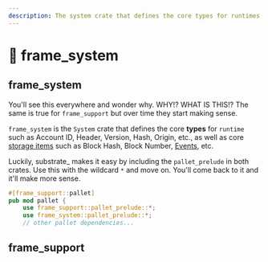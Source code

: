 ```yaml
---
description: The system crate that defines the core types for runtimes.
---
```


# 📡 frame\_system

## frame\_system

You'll see this everywhere and wonder why. WHY!? WHAT IS THIS!? The same is true for `frame_support` but over time they start making sense.&#x20;

`frame_system` is the `System` crate that defines the core **types** for `runtime` such as Account ID, Header, Version, Hash, Origin, etc., as well as core [storage items](../frame-pallet/runtime-storage.md) such as Block Hash, Block Number, [Events](../frame-pallet/runtime-events.md), etc.

Luckily, substrate\_ makes it easy by including the `pallet_prelude` in both crates. Use this with the wildcard `*` and move on. You'll come back to it and it'll make more sense.

```rust
#[frame_support::pallet]
pub mod pallet {
    use frame_support::pallet_prelude::*;
    use frame_system::pallet_prelude::*;
    // other pallet dependencies...
```



## frame\_support
